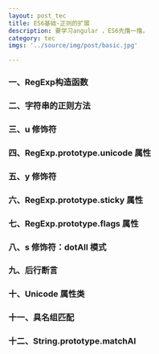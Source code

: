 ```yaml
---
layout: post_tec
title: ES6基础-正则的扩展
description: 要学习angular ，ES6先撸一撸。
category: tec
imgs: '../source/img/post/basic.jpg'

---
```

### 一、RegExp构造函数

### 二、字符串的正则方法
### 三、u 修饰符
### 四、RegExp.prototype.unicode 属性
### 五、y 修饰符
### 六、RegExp.prototype.sticky 属性 
### 七、RegExp.prototype.flags 属性 
### 八、s 修饰符：dotAll 模式 
### 九、后行断言
### 十、Unicode 属性类
### 十一、具名组匹配
### 十二、String.prototype.matchAl








